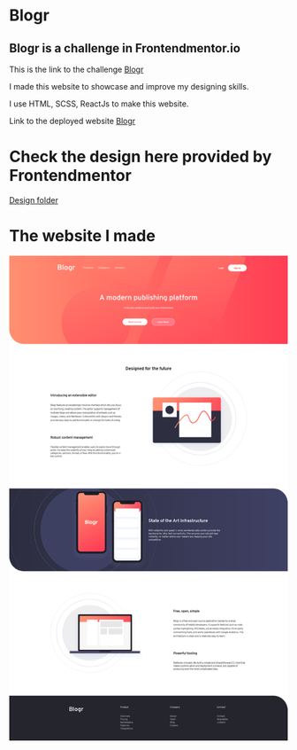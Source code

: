 # Blogr

## Blogr is a challenge in Frontendmentor.io


This is the link to the challenge
[Blogr](https://www.frontendmentor.io/challenges/blogr-landing-page-EX2RLAApP)

I made this website to showcase and improve my designing skills.

I use HTML, SCSS, ReactJs to make this website.

Link to the deployed website
[Blogr](https://frontend-blogr.netlify.app/)

# Check the design here provided by Frontendmentor
[Design folder](https://github.com/SanovaBeach/blogr/tree/master/src/design)

# The website I made

![Blogr](https://github.com/SanovaBeach/blogr/blob/master/src/design/blogr.png)

